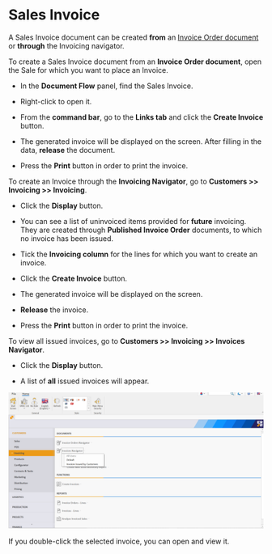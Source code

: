 # Sales Invoice

A Sales Invoice document can be created **from** an [Invoice Order document](https://github.com/ErpNetDocs/winclient/blob/master/step-by-step/invoice-order.md) or **through** the Invoicing navigator.

To create a Sales Invoice document from an **Invoice Order document**, open the Sale for which you want to place an Invoice.

-	In the **Document Flow** panel, find the Sales Invoice.

-	Right-click to open it.

-	From the **command bar**, go to the **Links tab** and click the **Create Invoice** button.

-	The generated invoice will be displayed on the screen. After filling in the data, **release** the document.

-	Press the **Print** button in order to print the invoice.

To create an Invoice through the **Invoicing Navigator**, go to <b>Customers >> Invoicing >> Invoicing</b>.
  
- Click the **Display** button.
  
- You can see a list of uninvoiced items provided for **future** invoicing. They are created through **Published Invoice Order** documents, to which no invoice has been issued.
  
- Tick the **Invoicing column** for the lines for which you want to create an invoice.
  
-	Click the **Create Invoice** button. 
  
-	The generated invoice will be displayed on the screen. 
  
- **Release** the invoice.
  
-	Press the **Print** button in order to print the invoice.

To view all issued invoices, go to <b>Customers >> Invoicing >> Invoices Navigator</b>.
  
- Click the **Display** button.
  
- A list of **all** issued invoices will appear.
  
![Picture](pictures/Invoicingnavigator.png) 

If you double-click the selected invoice, you can open and view it.






